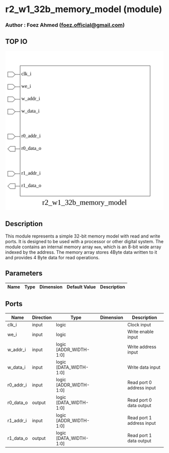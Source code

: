 # r2_w1_32b_memory_model (module)

### Author : Foez Ahmed (foez.official@gmail.com)

## TOP IO
<img src="./r2_w1_32b_memory_model_top.svg">

## Description

This module represents a simple 32-bit memory model with read and write ports. It is designed to be
used with a processor or other digital system. The module contains an internal memory array `mem`,
which is an 8-bit wide array indexed by the address. The memory array stores 4Byte data written to
it and provides 4 Byte data for read operations.

## Parameters
|Name|Type|Dimension|Default Value|Description|
|-|-|-|-|-|

## Ports
|Name|Direction|Type|Dimension|Description|
|-|-|-|-|-|
|clk_i|input|logic||Clock input|
|we_i|input|logic||Write enable input|
|w_addr_i|input|logic [ADDR_WIDTH-1:0]||Write address input|
|w_data_i|input|logic [DATA_WIDTH-1:0]||Write data input|
|r0_addr_i|input|logic [ADDR_WIDTH-1:0]||Read port 0 address input|
|r0_data_o|output|logic [DATA_WIDTH-1:0]||Read port 0 data output|
|r1_addr_i|input|logic [ADDR_WIDTH-1:0]||Read port 1 address input|
|r1_data_o|output|logic [DATA_WIDTH-1:0]||Read port 1 data output|
